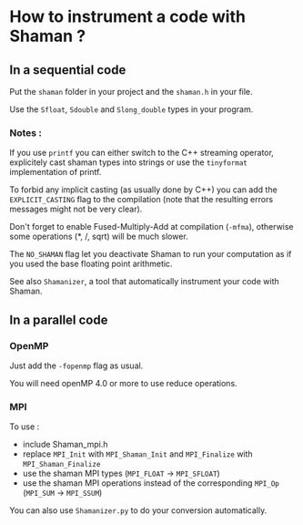 # How to instrument a code with Shaman ?

## In a sequential code

Put the `shaman` folder in your project and the `shaman.h` in your file.

Use the `Sfloat`, `Sdouble` and `Slong_double` types in your program.

### Notes :

If you use `printf` you can either switch to the C++ streaming operator, explicitely cast shaman types into strings or use the `tinyformat` implementation of printf.

To forbid any implicit casting (as usually done by C++) you can add the `EXPLICIT_CASTING` flag to the compilation (note that the resulting errors messages might not be very clear).

Don't forget to enable Fused-Multiply-Add at compilation (`-mfma`), otherwise some operations (*, /, sqrt) will be much slower.

The `NO_SHAMAN` flag let you deactivate Shaman to run your computation as if you used the base floating point arithmetic.

See also `Shamanizer`, a tool that automatically instrument your code with Shaman.

## In a parallel code

### OpenMP

Just add the `-fopenmp` flag as usual.

You will need openMP 4.0 or more to use reduce operations.

### MPI

To use :
- include Shaman_mpi.h
- replace `MPI_Init` with `MPI_Shaman_Init` and `MPI_Finalize` with `MPI_Shaman_Finalize`
- use the shaman MPI types (`MPI_FLOAT` -> `MPI_SFLOAT`)
- use the shaman MPI operations instead of the corresponding `MPI_Op` (`MPI_SUM` -> `MPI_SSUM`)

You can also use `Shamanizer.py` to do your conversion automatically.

